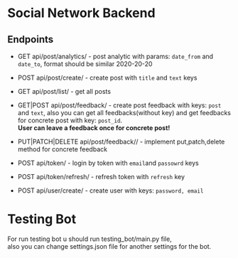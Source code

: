 # Social Network Backend

## Endpoints

- GET api/post/analytics/ - post analytic with params: ``date_from`` and ``date_to``, format should be similar
  2020-20-20
- POST api/post/create/ - create post with ``title`` and ``text`` keys
- GET api/post/list/ - get all posts
- GET|POST api/post/feedback/ - create post feedback with keys: ``post`` and ``text``, also you can get all
  feedbacks(without key) and get feedbacks for concrete post with key: ``post_id``.<br />
  **User can leave a feedback once for concrete post!**
  
- PUT|PATCH|DELETE api/post/feedback/<pk>/ - implement put,patch,delete method for concrete feedback
- POST api/token/ - login by token with ``email``and ``passowrd`` keys
- POST api/token/refresh/ - refresh token with ``refresh`` key
- POST api/user/create/ - create user with keys: ``password, email``

# Testing Bot

For run testing bot u should run testing_bot/main.py file,\
also you can change settings.json file for another settings for the bot.